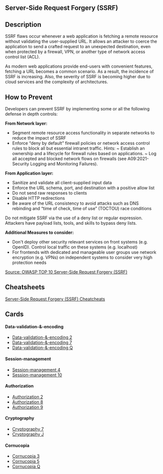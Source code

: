 ## Server-Side Request Forgery (SSRF)
## Description
SSRF flaws occur whenever a web application is fetching a remote resource without validating the user-supplied URL. It allows an attacker to coerce the application to send a crafted request to an unexpected destination, even when protected by a firewall, VPN, or another type of network access control list (ACL).

As modern web applications provide end-users with convenient features, fetching a URL becomes a common scenario. As a result, the incidence of SSRF is increasing. Also, the severity of SSRF is becoming higher due to cloud services and the complexity of architectures.

## How to Prevent
Developers can prevent SSRF by implementing some or all the following defense in depth controls:

**From Network layer:**
- Segment remote resource access functionality in separate networks to reduce the impact of SSRF
- Enforce “deny by default” firewall policies or network access control rules to block all but essential intranet traffic.
Hints:
~ Establish an ownership and a lifecycle for firewall rules based on applications.
~ Log all accepted and blocked network flows on firewalls (see A09:2021-Security Logging and Monitoring Failures).

**From Application layer:**
- Sanitize and validate all client-supplied input data
- Enforce the URL schema, port, and destination with a positive allow list
- Do not send raw responses to clients
- Disable HTTP redirections
- Be aware of the URL consistency to avoid attacks such as DNS rebinding and “time of check, time of use” (TOCTOU) race conditions

Do not mitigate SSRF via the use of a deny list or regular expression. Attackers have payload lists, tools, and skills to bypass deny lists.

**Additional Measures to consider:**
- Don't deploy other security relevant services on front systems (e.g. OpenID). Control local traffic on these systems (e.g. localhost)
- For frontends with dedicated and manageable user groups use network encryption (e.g. VPNs) on independent systems to consider very high protection needs

[Source: OWASP TOP 10 Server-Side Request Forgery (SSRF)](https://owasp.org/Top10/A10_2021-Server-Side_Request_Forgery_%28SSRF%29/)

## Cheatsheets
[Server-Side Request Forgery (SSRF) Cheatcheats](https://cheatsheetseries.owasp.org/IndexTopTen.html#a102021-server-side-request-forgery-ssrf)

## Cards
#### Data-validation-&-encoding
- [Data-validation-&-encoding 2](/cards/VE2)
- [Data-validation-&-encoding 7](/cards/VE7)
- [Data-validation-&-encoding Q](/cards/VEQ)

#### Session-management
- [Session-management 4](/cards/SM4)
- [Session-management 10](/cards/SMX)

#### Authorization
- [Authorization 2](/cards/AZ2)
- [Authorization 8](/cards/AZ8)
- [Authorization 9](/cards/AZ9)

#### Cryptography
- [Cryptography 7](/cards/CR7)
- [Cryptography J](/cards/CRJ)

#### Cornucopia
- [Cornucopia 3](/cards/C3)
- [Cornucopia 5](/cards/C5)
- [Cornucopia Q](/cards/CQ)